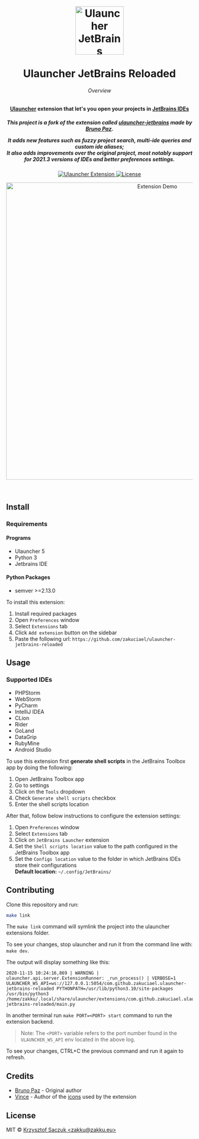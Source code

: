 <!--suppress HtmlDeprecatedAttribute -->
<h1 align="center">
  <a href="https://github.com/zakuciael/ulauncher-jetbrains-reloaded">
    <img alt="Ulauncher JetBrains" src="https://raw.githubusercontent.com/zakuciael/ulauncher-jetbrains-reloaded/master/.github/logo.svg?sanitize=true" width="130">
  </a>
	<br>
	<br>
  Ulauncher JetBrains Reloaded
</h1>

<h6 align="center">Overview</h6>
<h4 align="center">
<a href="https://ulauncher.io/" target="_blank">Ulauncher</a> extension that let's you open your
projects in <a href="https://www.jetbrains.com/products/" target="_blank">JetBrains IDEs</a>
</h4>

<h5 align="center">
This project is a fork of the extension called <a href="https://github.com/brpaz/ulauncher-jetbrains" target="_blank">ulauncher-jetbrains</a> made by <a href="https://github.com/brpaz" target="_blank">Bruno Paz</a>.<br>

It adds new features such as fuzzy project search, multi-ide queries and custom ide aliases;<br>
It also adds improvements over the original project, most notably support for 2021.3 versions of
IDEs and better preferences settings.
</h5>

<p align="center">
  <a href="https://github.com/zakuciael/ulauncher-jetbrains-reloaded">
    <img src="https://img.shields.io/badge/Ulauncher-Extension-green.svg"
      alt="Ulauncher Extension" />
  </a>
  <a href="https://github.com/zakuciael/ulauncher-jetbrains-reloaded/blob/master/LICENSE">
    <img src="https://img.shields.io/github/license/zakuciael/ulauncher-jetbrains-reloaded.svg"
      alt="License" />
  </a>
</p>

<p align="center">
  <img alt="Extension Demo" src="https://raw.githubusercontent.com/zakuciael/ulauncher-jetbrains-reloaded/master/.github/demo.gif" width="800">
</p>

<br>

## Install

### Requirements

#### Programs

- Ulauncher 5
- Python 3
- Jetbrains IDE

#### Python Packages

- semver >=2.13.0

To install this extension:

1. Install required packages
2. Open `Preferences` window
3. Select `Extensions` tab
4. Click `Add extension` button on the sidebar
5. Paste the following url: `https://github.com/zakuciael/ulauncher-jetbrains-reloaded`

## Usage

### Supported IDEs

- PHPStorm
- WebStorm
- PyCharm
- IntelliJ IDEA
- CLion
- Rider
- GoLand
- DataGrip
- RubyMine
- Android Studio

To use this extension first **generate shell scripts** in the JetBrains Toolbox app by doing the
following:

1. Open JetBrains Toolbox app
2. Go to settings
3. Click on the `Tools` dropdown
4. Check `Generate shell scripts` checkbox
5. Enter the shell scripts location

After that, follow below instructions to configure the extension settings:

1. Open `Preferences` window
2. Select `Extensions` tab
3. Click on `JetBrains Launcher` extension
4. Set the `Shell scripts location` value to the path configured in the JetBrains Toolbox app
5. Set the `Configs location` value to the folder in which JetBrains IDEs store their
   configurations  
   **Default location:** ``~/.config/JetBrains/``

## Contributing

Clone this repository and run:

```bash
make link
```

The `make link` command will symlink the project into the ulauncher extensions folder.

To see your changes, stop ulauncher and run it from the command line with: `make dev`.

The output will display something like this:

```
2020-11-15 10:24:16,869 | WARNING | ulauncher.api.server.ExtensionRunner: _run_process() | VERBOSE=1 ULAUNCHER_WS_API=ws://127.0.0.1:5054/com.github.zakuciael.ulauncher-jetbrains-reloaded PYTHONPATH=/usr/lib/python3.10/site-packages /usr/bin/python3 /home/zakku/.local/share/ulauncher/extensions/com.github.zakuciael.ulauncher-jetbrains-reloaded/main.py
```

In another terminal run `make PORT=<PORT> start` command to run the extension backend.
> Note: The ``<PORT>`` variable refers to the port number found in the ``ULAUNCHER_WS_API`` env located in the above
> log.

To see your changes, CTRL+C the previous command and run it again to refresh.

## Credits

- [Bruno Paz](https://github.com/brpaz) - Original author
- [Vince](https://github.com/vinceliuice) - Author of the [icons](https://github.com/vinceliuice/WhiteSur-icon-theme)
  used by the extension

## License

MIT © [Krzysztof Saczuk \<zakku@zakku.eu\>](https://github.com/zakuciael)